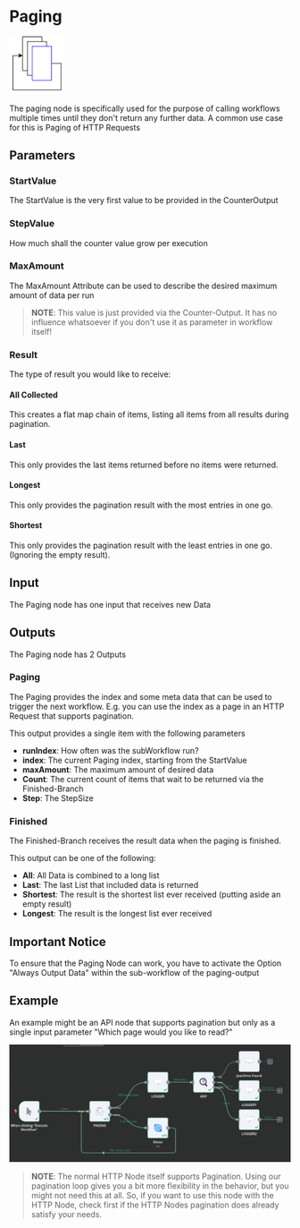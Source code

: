 # Paging
<img src="./data/logos/paging.svg" alt="image" width="100" height="auto">

The paging node is specifically used for the purpose of calling workflows multiple times until they don't return any further data. A common use case for this is Paging of HTTP Requests

## Parameters

### StartValue

The StartValue is the very first value to be provided in the CounterOutput

### StepValue

How much shall the counter value grow per execution

### MaxAmount

The MaxAmount Attribute can be used to describe the desired maximum amount of data per run

> **NOTE**: This value is just provided via the Counter-Output. It has no influence whatsoever if you don't use it as parameter in workflow itself!

### Result

The type of result you would like to receive:

#### All Collected

This creates a flat map chain of items, listing all items from all results during pagination.

#### Last

This only provides the last items returned before no items were returned.

#### Longest

This only provides the pagination result with the most entries in one go.

#### Shortest

This only provides the pagination result with the least entries in one go. (Ignoring the empty result).




## Input

The Paging node has one input that receives new Data

## Outputs

The Paging node has 2 Outputs

### Paging

The Paging provides the index and some meta data that can be used to trigger the next workflow. E.g. you can use the index as a page in an HTTP Request that supports pagination.

This output provides a single item with the following parameters

* **runIndex**: How often was the subWorkflow run?
* **index**: The current Paging index, starting from the StartValue
* **maxAmount**: The maximum amount of desired data
* **Count**: The current count of items that wait to be returned via the Finished-Branch
* **Step**: The StepSize


### Finished

The Finished-Branch receives the result data when the paging is finished.


This output can be one of the following:

* **All**: All Data is combined to a long list
* **Last**: The last List that included data is returned
* **Shortest**: The result is the shortest list ever received (putting aside an empty result)
* **Longest**: The result is the longest list ever received

## Important Notice

To ensure that the Paging Node can work, you have to activate the Option "Always Output Data" within the sub-workflow of the paging-output


## Example

An example might be an API node that supports pagination but only as a single input parameter "Which page would you like to read?"

![Example](./data/examples/paging.png)

> **NOTE**: The normal HTTP Node itself supports Pagination. Using our pagination loop gives you a bit more flexibility in the behavior, but you might not need this at all. So, if you want to use this node with the HTTP Node, check first if the HTTP Nodes pagination does already satisfy your needs.




